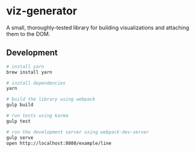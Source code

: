 # viz-generator
A small, thoroughly-tested library for building visualizations and attaching them to the DOM.

## Development
```bash
# install yarn
brew install yarn

# install dependencies
yarn

# build the library using webpack
gulp build

# run tests using karma
gulp test

# run the development server using webpack-dev-server
gulp serve
open http://localhost:8080/example/line
```
